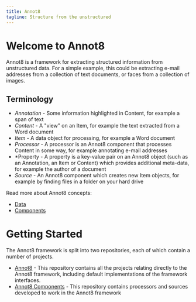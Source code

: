 ```yaml
---
title: Annot8
tagline: Structure from the unstructured
---
```


# Welcome to Annot8

Annot8 is a framework for extracting structured information from unstructured data. For a simple example, this could be extracting e-mail addresses from a collection of text documents, or faces from a collection of images.

## Terminology

* *Annotation* - Some information highlighted in Content, for example a span of text
* *Content* - A "view" on an Item, for example the text extracted from a Word document
* *Item* - A data object for processing, for example a Word document
* *Processor* - A processor is an Annot8 component that processes Content in some way, for example annotating e-mail addresses
* *Property - A property is a key-value pair on an Annot8 object (such as an Annotation, an Item or Content) which provides additional meta-data, for example the author of a document
* *Source* - An Annot8 component which creates new Item objects, for example by finding files in a folder on your hard drive

Read more about Annot8 concepts:

* [Data](concepts/data.md)
* [Components](concepts/components.md)

# Getting Started

The Annot8 framework is split into two repositories, each of which contain a number of projects.

* [Annot8](https://github.com/annot8/annot8) - This repository contains all the projects relating directly to the Annot8 framework, including default implementations of the framework interfaces.
* [Annot8 Components](https://github.com/annot8/annot8-components) - This repository contains processors and sources developed to work in the Annot8 framework
